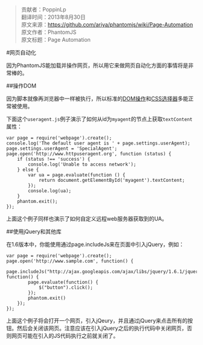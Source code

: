 > 贡献者：PoppinLp  
> 翻译时间：2013年8月30日  
> 原文来源：https://github.com/ariya/phantomjs/wiki/Page-Automation    
> 原文作者：PhantomJS  
> 原文标题：Page Automation  

#网页自动化

因为PhantomJS能加载并操作网页，所以用它来做网页自动化方面的事情将是非常棒的。

##操作DOM

因为脚本就像再浏览器中一样被执行，所以标准的[DOM操作](http://en.wikipedia.org/wiki/DOM_scripting)和[CSS选择器](http://www.w3.org/TR/css3-selectors/)多能正常被使用。

下面这个`useragent.js`例子演示了如何从id为`myagent`的节点上获取`textContent`属性：

```
var page = require('webpage').create();
console.log('The default user agent is ' + page.settings.userAgent);
page.settings.userAgent = 'SpecialAgent';
page.open('http://www.httpuseragent.org', function (status) {
    if (status !== 'success') {
        console.log('Unable to access network');
    } else {
        var ua = page.evaluate(function () {
            return document.getElementById('myagent').textContent;
        });
        console.log(ua);
    }
    phantom.exit();
});
```

上面这个例子同样也演示了如何自定义远程web服务器获取到的UA。

##使用jQuery和其他库

在1.6版本中，你能使用通过page.includeJs来在页面中引入jQuery，例如：

```
var page = require('webpage').create();
page.open('http://www.sample.com', function() {
    page.includeJs("http://ajax.googleapis.com/ajax/libs/jquery/1.6.1/jquery.min.js", function() {
        page.evaluate(function() {
            $("button").click();
        });
        phantom.exit()
    });
});
```

上面这个例子将会打开一个网页，引入jQeury，并且通过jQuery来点击所有的按钮。然后会关闭该网页。注意应该在引入jQuery之后的执行代码中关闭网页，否则网页可能在引入的JS代码执行之前就关闭了。
